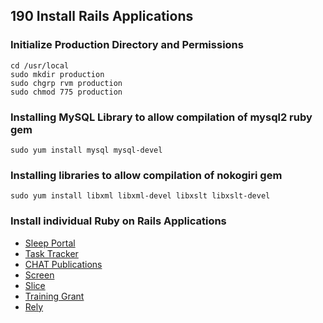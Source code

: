 ## 190 Install Rails Applications


### Initialize Production Directory and Permissions

```
cd /usr/local
sudo mkdir production
sudo chgrp rvm production
sudo chmod 775 production
```

### Installing MySQL Library to allow compilation of mysql2 ruby gem

```
sudo yum install mysql mysql-devel
```

### Installing libraries to allow compilation of nokogiri gem

```
sudo yum install libxml libxml-devel libxslt libxslt-devel
```

### Install individual Ruby on Rails Applications

* [Sleep Portal](https://github.com/sleepepi/sleepepi/tree/master/rails-applications/410-install-sleep-portal.md)
* [Task Tracker](https://github.com/sleepepi/sleepepi/tree/master/rails-applications/420-install-task-tracker.md)
* [CHAT Publications](https://github.com/sleepepi/sleepepi/tree/master/rails-applications/430-install-chat-publications.md)
* [Screen](https://github.com/sleepepi/sleepepi/tree/master/rails-applications/440-install-screen.md)
* [Slice](https://github.com/sleepepi/sleepepi/tree/master/rails-applications/450-install-slice.md)
* [Training Grant](https://github.com/sleepepi/sleepepi/tree/master/rails-applications/460-install-training-grant.md)
* [Rely](https://github.com/sleepepi/sleepepi/tree/master/rails-applications/470-install-rely.md)
